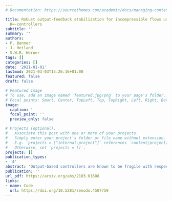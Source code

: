 ```yaml
---
# Documentation: https://sourcethemes.com/academic/docs/managing-content/

title: Robust output-feedback stabilization for incompressible flows using low-dimensional
  H∞-controllers
subtitle: ''
summary: ''
authors:
- P. Benner
- J. Heiland
- S.W.R. Werner
tags: []
categories: []
date: '2021-01-01'
lastmod: 2021-03-03T15:26:16+01:00
featured: false
draft: false

# Featured image
# To use, add an image named `featured.jpg/png` to your page's folder.
# Focal points: Smart, Center, TopLeft, Top, TopRight, Left, Right, BottomLeft, Bottom, BottomRight.
image:
  caption: ''
  focal_point: ''
  preview_only: false

# Projects (optional).
#   Associate this post with one or more of your projects.
#   Simply enter your project's folder or file name without extension.
#   E.g. `projects = ["internal-project"]` references `content/project/deep-learning/index.md`.
#   Otherwise, set `projects = []`.
projects: []
publication_types:
- '4'
abstract: 'Output-based controllers are known to be fragile with respect to model uncertainties. The standard H∞-control theory provides a general approach to robust controller design based on the solution of the H∞-Riccati equations. In view of stabilizing incompressible flows in simulations, two major challenges have to be addressed: the high-dimensional nature of the spatially discretized model and the differential-algebraic structure that comes with the incompressibility constraint. This work demonstrates the synthesis of low-dimensional robust controllers with guaranteed robustness margins for the stabilization of incompressible flow problems. The performance and the robustness of the reduced-order controller with respect to linearization and model reduction errors are investigated and illustrated in numerical examples.'
publication: ''
url_pdf: https://arxiv.org/abs/2103.01608
links:
- name: Code
  url: https://doi.org/10.5281/zenodo.4507759
---
```


